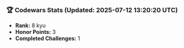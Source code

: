 ### 🏆 Codewars Stats (Updated: 2025-07-12 13:20:20 UTC)

- **Rank:** 8 kyu
- **Honor Points:** 3
- **Completed Challenges:** 1
